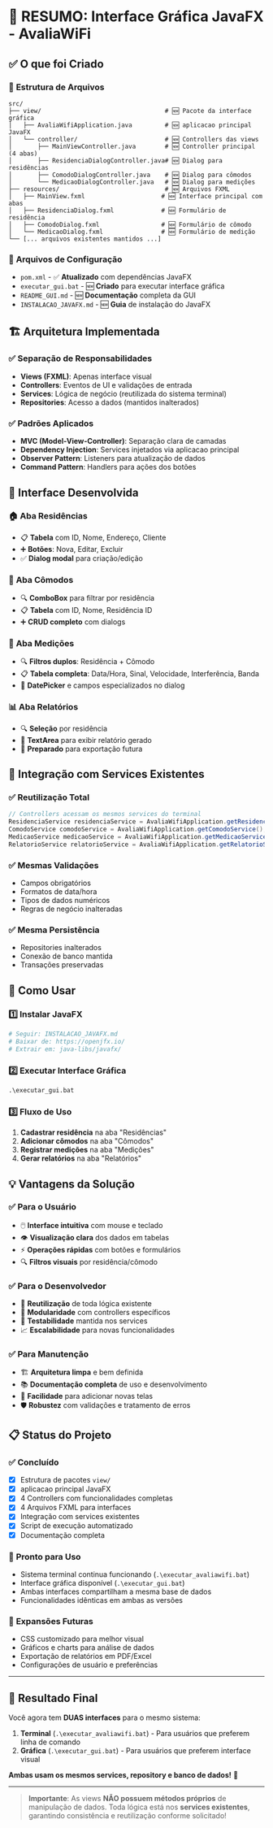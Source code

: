 # 🎯 RESUMO: Interface Gráfica JavaFX - AvaliaWiFi

## ✅ O que foi Criado

### 📁 **Estrutura de Arquivos**
```
src/
├── view/                                  # 🆕 Pacote da interface gráfica
│   ├── AvaliaWifiApplication.java         # 🆕 aplicacao principal JavaFX
│   └── controller/                        # 🆕 Controllers das views
│       ├── MainViewController.java        # 🆕 Controller principal (4 abas)
│       ├── ResidenciaDialogController.java# 🆕 Dialog para residências
│       ├── ComodoDialogController.java    # 🆕 Dialog para cômodos
│       └── MedicaoDialogController.java   # 🆕 Dialog para medições
├── resources/                             # 🆕 Arquivos FXML
│   ├── MainView.fxml                     # 🆕 Interface principal com abas
│   ├── ResidenciaDialog.fxml             # 🆕 Formulário de residência
│   ├── ComodoDialog.fxml                 # 🆕 Formulário de cômodo
│   └── MedicaoDialog.fxml                # 🆕 Formulário de medição
└── [... arquivos existentes mantidos ...]
```

### 🔧 **Arquivos de Configuração**
- `pom.xml` - ✅ **Atualizado** com dependências JavaFX
- `executar_gui.bat` - 🆕 **Criado** para executar interface gráfica
- `README_GUI.md` - 🆕 **Documentação** completa da GUI
- `INSTALACAO_JAVAFX.md` - 🆕 **Guia** de instalação do JavaFX

## 🏗️ **Arquitetura Implementada**

### ✅ **Separação de Responsabilidades**
- **Views (FXML)**: Apenas interface visual
- **Controllers**: Eventos de UI e validações de entrada
- **Services**: Lógica de negócio (reutilizada do sistema terminal)
- **Repositories**: Acesso a dados (mantidos inalterados)

### ✅ **Padrões Aplicados**
- **MVC (Model-View-Controller)**: Separação clara de camadas
- **Dependency Injection**: Services injetados via aplicacao principal
- **Observer Pattern**: Listeners para atualização de dados
- **Command Pattern**: Handlers para ações dos botões

## 🎨 **Interface Desenvolvida**

### 🏠 **Aba Residências**
- 📋 **Tabela** com ID, Nome, Endereço, Cliente
- ➕ **Botões**: Nova, Editar, Excluir
- ✅ **Dialog modal** para criação/edição

### 🚪 **Aba Cômodos**
- 🔍 **ComboBox** para filtrar por residência
- 📋 **Tabela** com ID, Nome, Residência ID
- ➕ **CRUD completo** com dialogs

### 📡 **Aba Medições**
- 🔍 **Filtros duplos**: Residência + Cômodo
- 📋 **Tabela completa**: Data/Hora, Sinal, Velocidade, Interferência, Banda
- 📅 **DatePicker** e campos especializados no dialog

### 📊 **Aba Relatórios**
- 🔍 **Seleção** por residência
- 📄 **TextArea** para exibir relatório gerado
- 🚀 **Preparado** para exportação futura

## 🔗 **Integração com Services Existentes**

### ✅ **Reutilização Total**
```java
// Controllers acessam os mesmos services do terminal
ResidenciaService residenciaService = AvaliaWifiApplication.getResidenciaService();
ComodoService comodoService = AvaliaWifiApplication.getComodoService();
MedicaoService medicaoService = AvaliaWifiApplication.getMedicaoService();
RelatorioService relatorioService = AvaliaWifiApplication.getRelatorioService();
```

### ✅ **Mesmas Validações**
- Campos obrigatórios
- Formatos de data/hora
- Tipos de dados numéricos
- Regras de negócio inalteradas

### ✅ **Mesma Persistência**
- Repositories inalterados
- Conexão de banco mantida
- Transações preservadas

## 🚀 **Como Usar**

### 1️⃣ **Instalar JavaFX**
```bash
# Seguir: INSTALACAO_JAVAFX.md
# Baixar de: https://openjfx.io/
# Extrair em: java-libs/javafx/
```

### 2️⃣ **Executar Interface Gráfica**
```cmd
.\executar_gui.bat
```

### 3️⃣ **Fluxo de Uso**
1. **Cadastrar residência** na aba "Residências"
2. **Adicionar cômodos** na aba "Cômodos"  
3. **Registrar medições** na aba "Medições"
4. **Gerar relatórios** na aba "Relatórios"

## 💡 **Vantagens da Solução**

### ✅ **Para o Usuário**
- 🖱️ **Interface intuitiva** com mouse e teclado
- 👁️ **Visualização clara** dos dados em tabelas
- ⚡ **Operações rápidas** com botões e formulários
- 🔍 **Filtros visuais** por residência/cômodo

### ✅ **Para o Desenvolvedor**
- 🔄 **Reutilização** de toda lógica existente
- 🧩 **Modularidade** com controllers específicos
- 🧪 **Testabilidade** mantida nos services
- 📈 **Escalabilidade** para novas funcionalidades

### ✅ **Para Manutenção**
- 🏗️ **Arquitetura limpa** e bem definida
- 📚 **Documentação completa** de uso e desenvolvimento
- 🔧 **Facilidade** para adicionar novas telas
- 🛡️ **Robustez** com validações e tratamento de erros

## 📋 **Status do Projeto**

### ✅ **Concluído**
- [x] Estrutura de pacotes `view/`
- [x] aplicacao principal JavaFX
- [x] 4 Controllers com funcionalidades completas
- [x] 4 Arquivos FXML para interfaces
- [x] Integração com services existentes
- [x] Script de execução automatizado
- [x] Documentação completa

### 🚀 **Pronto para Uso**
- Sistema terminal continua funcionando (`.\executar_avaliawifi.bat`)
- Interface gráfica disponível (`.\executar_gui.bat`)
- Ambas interfaces compartilham a mesma base de dados
- Funcionalidades idênticas em ambas as versões

### 🔮 **Expansões Futuras**
- CSS customizado para melhor visual
- Gráficos e charts para análise de dados
- Exportação de relatórios em PDF/Excel
- Configurações de usuário e preferências

---

## 🎯 **Resultado Final**

Você agora tem **DUAS interfaces** para o mesmo sistema:

1. **Terminal** (`.\executar_avaliawifi.bat`) - Para usuários que preferem linha de comando
2. **Gráfica** (`.\executar_gui.bat`) - Para usuários que preferem interface visual

**Ambas usam os mesmos services, repository e banco de dados!** 🎉

---

> **Importante**: As views **NÃO possuem métodos próprios** de manipulação de dados. Toda lógica está nos **services existentes**, garantindo consistência e reutilização conforme solicitado!
